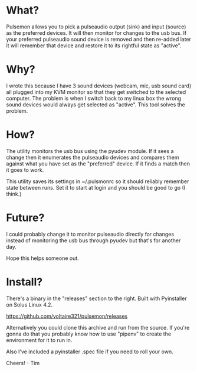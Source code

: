 
<h1> What? </h1>
Pulsemon allows you to pick a pulseaudio output (sink) and input (source) as
the preferred devices. It will then monitor for changes to the usb bus. If your
preferred pulseaudio sound device is removed and then re-added later it will remember
that device and restore it to its rightful state as "active".  

<h1> Why? </h1>
I wrote this because I have 3 sound devices (webcam, mic, usb sound card) all plugged
into my KVM monitor so that they get switched to the selected computer. The
problem is when I switch back to my linux box the wrong sound devices would always
get selected as "active". This tool solves the problem. 

<h1> How? </h1>
The utility monitors the usb bus using the pyudev module. If it sees a change then it
enumerates the pulseaudio devices and compares them against what you have set as the
"preferred" device. If it finds a match then it goes to work.

This utility saves its settings in ~/.pulsmonrc so it should reliably remember
state between runs. Set it to start at login and you should be good to go (I think.)

<h1> Future? </h1>
I could probably change it to monitor pulseaudio directly for changes instead of 
monitoring the usb bus through pyudev but that's for another day.

Hope this helps someone out. 

<h1> Install? </h1>

There's a binary in the "releases" section to the right. Built with Pyinstaller on 
Solus Linux 4.2.

https://github.com/voltaire321/pulsemon/releases

Alternatively you could clone this archive and run from the source. If you're gonna
do that you probably know how to use "pipenv" to create the environment for it to run
in. 

Also I've included a pyinstaller .spec file if you need to roll your own. 

Cheers! - Tim


